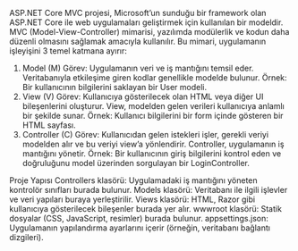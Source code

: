 ASP.NET Core MVC projesi, Microsoft’un sunduğu bir framework olan ASP.NET Core ile web uygulamaları geliştirmek için kullanılan bir modeldir. MVC (Model-View-Controller) mimarisi, yazılımda modülerlik ve kodun daha düzenli olmasını sağlamak amacıyla kullanılır. Bu mimari, uygulamanın işleyişini 3 temel katmana ayırır:

1. Model (M)
Görev: Uygulamanın veri ve iş mantığını temsil eder. Veritabanıyla etkileşime giren kodlar genellikle modelde bulunur.
Örnek: Bir kullanıcının bilgilerini saklayan bir User modeli.
2. View (V)
Görev: Kullanıcıya gösterilecek olan HTML veya diğer UI bileşenlerini oluşturur. View, modelden gelen verileri kullanıcıya anlamlı bir şekilde sunar.
Örnek: Kullanıcı bilgilerini bir form içinde gösteren bir HTML sayfası.
3. Controller (C)
Görev: Kullanıcıdan gelen istekleri işler, gerekli veriyi modelden alır ve bu veriyi view’a yönlendirir. Controller, uygulamanın iş mantığını yönetir.
Örnek: Bir kullanıcının giriş bilgilerini kontrol eden ve doğruluğunu model üzerinden sorgulayan bir LoginController.

Proje Yapısı
Controllers klasörü: Uygulamadaki iş mantığını yöneten kontrolör sınıfları burada bulunur.
Models klasörü: Veritabanı ile ilgili işlevler ve veri yapıları buraya yerleştirilir.
Views klasörü: HTML, Razor gibi kullanıcıya gösterilecek bileşenler burada yer alır.
wwwroot klasörü: Statik dosyalar (CSS, JavaScript, resimler) burada bulunur.
appsettings.json: Uygulamanın yapılandırma ayarlarını içerir (örneğin, veritabanı bağlantı dizgileri).